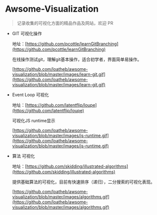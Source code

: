 # Awsome-Visualization
> 记录收集的可视化方面的精品作品及网站，欢迎 PR

* GIT 可视化操作

  地址：[https://github.com/pcottle/learnGitBranching](https://github.com/pcottle/learnGitBranching)

  在线操作测试git，理解git基本操作，适合初学者，界面简单易操作。

  [https://github.com/loatheb/awsome-visualization/blob/master/images/learn-git.gif](https://github.com/loatheb/awsome-visualization/blob/master/images/learn-git.gif)

* Event Loop 可视化

  地址：[https://github.com/latentflip/loupe](https://github.com/latentflip/loupe)

  可视化JS runtime显示

  [https://github.com/loatheb/awsome-visualization/blob/master/images/js-runtime.gif](https://github.com/loatheb/awsome-visualization/blob/master/images/js-runtime.gif)

* 算法 可视化

  地址：[https://github.com/skidding/illustrated-algorithms](https://github.com/skidding/illustrated-algorithms)

  提供基础算法的可视化，目前有快速排序（递归），二分搜索的可视化表现。

  [https://github.com/loatheb/awsome-visualization/blob/master/images/algorithms.gif](https://github.com/loatheb/awsome-visualization/blob/master/images/algorithms.gif)
